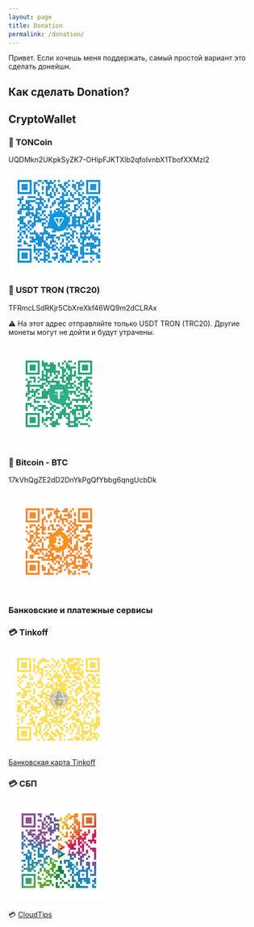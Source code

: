 ```yaml
---
layout: page
title: Donation
permalink: /donation/
---
```

Привет.
Если хочешь меня поддержать, самый простой вариант это сделать донейшн. 

## Как сделать Donation?

## CryptoWallet

### 💎 TONCoin 

UQDMkn2UKpkSyZK7-OHipFJKTXlb2qfoIvnbX1TbofXXMzl2

![](https://raw.githubusercontent.com/tatarinovms/tatarinovms.github.io/master/images/donation/TonCoin.png)

### 💎 USDT TRON (TRC20) 

TFRmcLSdRKjr5CbXreXkf46WQ9m2dCLRAx

⚠️ На этот адрес отправляйте только USDT TRON (TRC20). Другие монеты могут не дойти и будут утрачены.

![](https://raw.githubusercontent.com/tatarinovms/tatarinovms.github.io/master/images/donation/USDTCoin.png)

### 💎 Bitcoin - BTC 

17kVhQgZE2dD2DnYkPgQfYbbg6qngUcbDk

![](https://raw.githubusercontent.com/tatarinovms/tatarinovms.github.io/master/images/donation/BTCCoin.png)


### Банковские и платежные сервисы

### 💳 Tinkoff 

![](https://raw.githubusercontent.com/tatarinovms/tatarinovms.github.io/master/images/donation/TKSCard.png)

[Банковская карта Tinkoff](https://www.tinkoff.ru/rm/tatarinov.maksim1/7PGUE43434/)

### 💳 СБП 

![](https://raw.githubusercontent.com/tatarinovms/tatarinovms.github.io/master/images/donation/SBP.png)

💳 [CloudTips](https://pay.cloudtips.ru/p/fdd4b52c)

